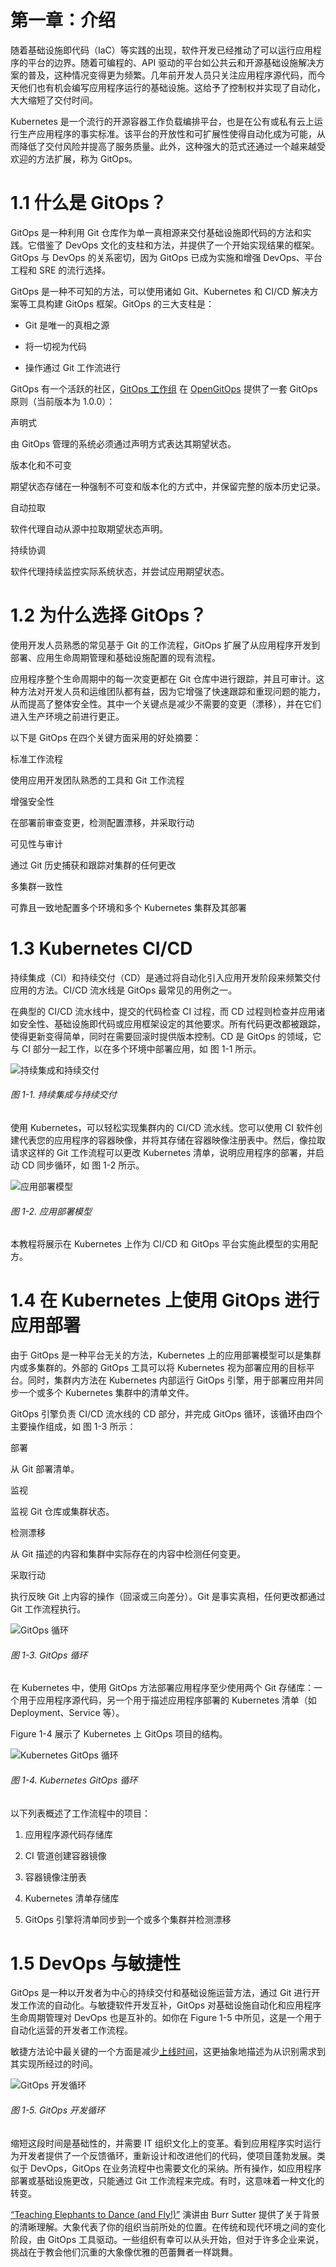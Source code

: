 # 第一章：介绍

随着基础设施即代码（IaC）等实践的出现，软件开发已经推动了可以运行应用程序的平台的边界。随着可编程的、API 驱动的平台如公共云和开源基础设施解决方案的普及，这种情况变得更为频繁。几年前开发人员只关注应用程序源代码，而今天他们也有机会编写应用程序运行的基础设施。这给予了控制权并实现了自动化，大大缩短了交付时间。

Kubernetes 是一个流行的开源容器工作负载编排平台，也是在公有或私有云上运行生产应用程序的事实标准。该平台的开放性和可扩展性使得自动化成为可能，从而降低了交付风险并提高了服务质量。此外，这种强大的范式还通过一个越来越受欢迎的方法扩展，称为 GitOps。

# 1.1 什么是 GitOps？

GitOps 是一种利用 Git 仓库作为单一真相源来交付基础设施即代码的方法和实践。它借鉴了 DevOps 文化的支柱和方法，并提供了一个开始实现结果的框架。GitOps 与 DevOps 的关系密切，因为 GitOps 已成为实施和增强 DevOps、平台工程和 SRE 的流行选择。

GitOps 是一种不可知的方法，可以使用诸如 Git、Kubernetes 和 CI/CD 解决方案等工具构建 GitOps 框架。GitOps 的三大支柱是：

+   Git 是唯一的真相之源

+   将一切视为代码

+   操作通过 Git 工作流进行

GitOps 有一个活跃的社区，[GitOps 工作组](https://oreil.ly/FUbBy) 在 [OpenGitOps](https://opengitops.dev) 提供了一套 GitOps 原则（当前版本为 1.0.0）：

声明式

由 GitOps 管理的系统必须通过声明方式表达其期望状态。

版本化和不可变

期望状态存储在一种强制不可变和版本化的方式中，并保留完整的版本历史记录。

自动拉取

软件代理自动从源中拉取期望状态声明。

持续协调

软件代理持续监控实际系统状态，并尝试应用期望状态。

# 1.2 为什么选择 GitOps？

使用开发人员熟悉的常见基于 Git 的工作流程，GitOps 扩展了从应用程序开发到部署、应用生命周期管理和基础设施配置的现有流程。

应用程序整个生命周期中的每一次变更都在 Git 仓库中进行跟踪，并且可审计。这种方法对开发人员和运维团队都有益，因为它增强了快速跟踪和重现问题的能力，从而提高了整体安全性。其中一个关键点是减少不需要的变更（漂移），并在它们进入生产环境之前进行更正。

以下是 GitOps 在四个关键方面采用的好处摘要：

标准工作流程

使用应用开发团队熟悉的工具和 Git 工作流程

增强安全性

在部署前审查变更，检测配置漂移，并采取行动

可见性与审计

通过 Git 历史捕获和跟踪对集群的任何更改

多集群一致性

可靠且一致地配置多个环境和多个 Kubernetes 集群及其部署

# 1.3 Kubernetes CI/CD

持续集成（CI）和持续交付（CD）是通过将自动化引入应用开发阶段来频繁交付应用的方法。CI/CD 流水线是 GitOps 最常见的用例之一。

在典型的 CI/CD 流水线中，提交的代码检查 CI 过程，而 CD 过程则检查并应用诸如安全性、基础设施即代码或应用框架设定的其他要求。所有代码更改都被跟踪，使得更新变得简单，同时在需要回滚时提供版本控制。CD 是 GitOps 的领域，它与 CI 部分一起工作，以在多个环境中部署应用，如 图 1-1 所示。

![持续集成和持续交付](img/gocb_0101.png)

###### 图 1-1\. 持续集成与持续交付

使用 Kubernetes，可以轻松实现集群内的 CI/CD 流水线。您可以使用 CI 软件创建代表您的应用程序的容器映像，并将其存储在容器映像注册表中。然后，像拉取请求这样的 Git 工作流程可以更改 Kubernetes 清单，说明应用程序的部署，并启动 CD 同步循环，如 图 1-2 所示。

![应用部署模型](img/gocb_0102.png)

###### 图 1-2\. 应用部署模型

本教程将展示在 Kubernetes 上作为 CI/CD 和 GitOps 平台实施此模型的实用配方。

# 1.4 在 Kubernetes 上使用 GitOps 进行应用部署

由于 GitOps 是一种平台无关的方法，Kubernetes 上的应用部署模型可以是集群内或多集群的。外部的 GitOps 工具可以将 Kubernetes 视为部署应用的目标平台。同时，集群内方法在 Kubernetes 内部运行 GitOps 引擎，用于部署应用并同步一个或多个 Kubernetes 集群中的清单文件。

GitOps 引擎负责 CI/CD 流水线的 CD 部分，并完成 GitOps 循环，该循环由四个主要操作组成，如 图 1-3 所示：

部署

从 Git 部署清单。

监视

监视 Git 仓库或集群状态。

检测漂移

从 Git 描述的内容和集群中实际存在的内容中检测任何变更。

采取行动

执行反映 Git 上内容的操作（回滚或三向差分）。Git 是事实真相，任何更改都通过 Git 工作流程执行。

![GitOps 循环](img/gocb_0103.png)

###### 图 1-3\. GitOps 循环

在 Kubernetes 中，使用 GitOps 方法部署应用程序至少使用两个 Git 存储库：一个用于应用程序源代码，另一个用于描述应用程序部署的 Kubernetes 清单（如 Deployment、Service 等）。

Figure 1-4 展示了 Kubernetes 上 GitOps 项目的结构。

![Kubernetes GitOps 循环](img/gocb_0104.png)

###### 图 1-4\. Kubernetes GitOps 循环

以下列表概述了工作流程中的项目：

1.  应用程序源代码存储库

1.  CI 管道创建容器镜像

1.  容器镜像注册表

1.  Kubernetes 清单存储库

1.  GitOps 引擎将清单同步到一个或多个集群并检测漂移

# 1.5 DevOps 与敏捷性

GitOps 是一种以开发者为中心的持续交付和基础设施运营方法，通过 Git 进行开发工作流的自动化。与敏捷软件开发互补，GitOps 对基础设施自动化和应用程序生命周期管理对 DevOps 也是互补的。如你在 Figure 1-5 中所见，这是一个用于自动化运营的开发者工作流程。

敏捷方法论中最关键的一个方面是减少[上线时间](https://oreil.ly/r52pg)，这更抽象地描述为从识别需求到其实现所经过的时间。

![GitOps 开发循环](img/gocb_0105.png)

###### 图 1-5\. GitOps 开发循环

缩短这段时间是基础性的，并需要 IT 组织文化上的变革。看到应用程序实时运行为开发者提供了一个反馈循环，重新设计和改进他们的代码，使项目蓬勃发展。类似于 DevOps，GitOps 在业务流程中也需要文化的采纳。所有操作，如应用程序部署或基础设施更改，只能通过 Git 工作流程来完成。有时，这意味着一种文化的转变。

[“Teaching Elephants to Dance (and Fly!)”](https://oreil.ly/gPja9) 演讲由 Burr Sutter 提供了关于背景的清晰理解。大象代表了你的组织当前所处的位置。在传统和现代环境之间的变化阶段，由 GitOps 工具驱动。一些组织有幸可以从头开始，但对于许多企业来说，挑战在于教会他们沉重的大象像优雅的芭蕾舞者一样跳舞。
